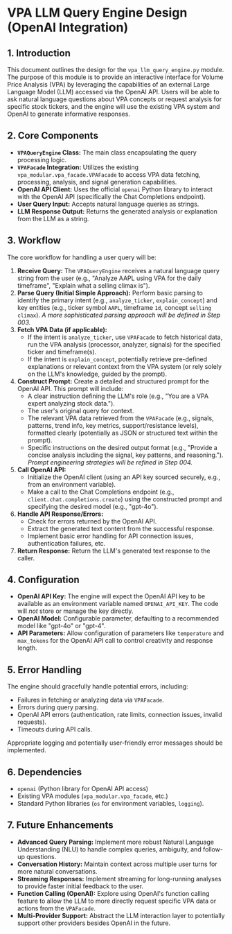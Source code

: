 # VPA LLM Query Engine Design (OpenAI Integration)

## 1. Introduction

This document outlines the design for the `vpa_llm_query_engine.py` module. The purpose of this module is to provide an interactive interface for Volume Price Analysis (VPA) by leveraging the capabilities of an external Large Language Model (LLM) accessed via the OpenAI API. Users will be able to ask natural language questions about VPA concepts or request analysis for specific stock tickers, and the engine will use the existing VPA system and OpenAI to generate informative responses.

## 2. Core Components

*   **`VPAQueryEngine` Class:** The main class encapsulating the query processing logic.
*   **`VPAFacade` Integration:** Utilizes the existing `vpa_modular.vpa_facade.VPAFacade` to access VPA data fetching, processing, analysis, and signal generation capabilities.
*   **OpenAI API Client:** Uses the official `openai` Python library to interact with the OpenAI API (specifically the Chat Completions endpoint).
*   **User Query Input:** Accepts natural language queries as strings.
*   **LLM Response Output:** Returns the generated analysis or explanation from the LLM as a string.

## 3. Workflow

The core workflow for handling a user query will be:

1.  **Receive Query:** The `VPAQueryEngine` receives a natural language query string from the user (e.g., "Analyze AAPL using VPA for the daily timeframe", "Explain what a selling climax is").
2.  **Parse Query (Initial Simple Approach):** Perform basic parsing to identify the primary intent (e.g., `analyze_ticker`, `explain_concept`) and key entities (e.g., ticker symbol `AAPL`, timeframe `1d`, concept `selling climax`). *A more sophisticated parsing approach will be defined in Step 003.*
3.  **Fetch VPA Data (if applicable):**
    *   If the intent is `analyze_ticker`, use `VPAFacade` to fetch historical data, run the VPA analysis (processor, analyzer, signals) for the specified ticker and timeframe(s).
    *   If the intent is `explain_concept`, potentially retrieve pre-defined explanations or relevant context from the VPA system (or rely solely on the LLM's knowledge, guided by the prompt).
4.  **Construct Prompt:** Create a detailed and structured prompt for the OpenAI API. This prompt will include:
    *   A clear instruction defining the LLM's role (e.g., "You are a VPA expert analyzing stock data.").
    *   The user's original query for context.
    *   The relevant VPA data retrieved from the `VPAFacade` (e.g., signals, patterns, trend info, key metrics, support/resistance levels), formatted clearly (potentially as JSON or structured text within the prompt).
    *   Specific instructions on the desired output format (e.g., "Provide a concise analysis including the signal, key patterns, and reasoning."). *Prompt engineering strategies will be refined in Step 004.*
5.  **Call OpenAI API:**
    *   Initialize the OpenAI client (using an API key sourced securely, e.g., from an environment variable).
    *   Make a call to the Chat Completions endpoint (e.g., `client.chat.completions.create`) using the constructed prompt and specifying the desired model (e.g., "gpt-4o").
6.  **Handle API Response/Errors:**
    *   Check for errors returned by the OpenAI API.
    *   Extract the generated text content from the successful response.
    *   Implement basic error handling for API connection issues, authentication failures, etc.
7.  **Return Response:** Return the LLM's generated text response to the caller.

## 4. Configuration

*   **OpenAI API Key:** The engine will expect the OpenAI API key to be available as an environment variable named `OPENAI_API_KEY`. The code will *not* store or manage the key directly.
*   **OpenAI Model:** Configurable parameter, defaulting to a recommended model like "gpt-4o" or "gpt-4".
*   **API Parameters:** Allow configuration of parameters like `temperature` and `max_tokens` for the OpenAI API call to control creativity and response length.

## 5. Error Handling

The engine should gracefully handle potential errors, including:
*   Failures in fetching or analyzing data via `VPAFacade`.
*   Errors during query parsing.
*   OpenAI API errors (authentication, rate limits, connection issues, invalid requests).
*   Timeouts during API calls.

Appropriate logging and potentially user-friendly error messages should be implemented.

## 6. Dependencies

*   `openai` (Python library for OpenAI API access)
*   Existing VPA modules (`vpa_modular.vpa_facade`, etc.)
*   Standard Python libraries (`os` for environment variables, `logging`).

## 7. Future Enhancements

*   **Advanced Query Parsing:** Implement more robust Natural Language Understanding (NLU) to handle complex queries, ambiguity, and follow-up questions.
*   **Conversation History:** Maintain context across multiple user turns for more natural conversations.
*   **Streaming Responses:** Implement streaming for long-running analyses to provide faster initial feedback to the user.
*   **Function Calling (OpenAI):** Explore using OpenAI's function calling feature to allow the LLM to more directly request specific VPA data or actions from the `VPAFacade`.
*   **Multi-Provider Support:** Abstract the LLM interaction layer to potentially support other providers besides OpenAI in the future.

